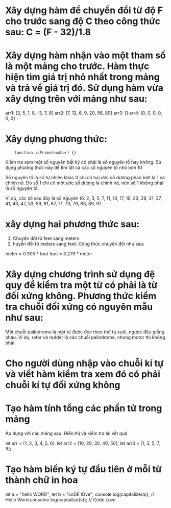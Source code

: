 # Xây dựng hàm để chuyển đổi từ độ F cho trước sang độ C theo công thức sau: C = (F - 32)/1.8

# Xây dựng hàm nhận vào một tham số là một mảng cho trước. Hàm thực hiện tìm giá trị nhỏ nhất trong mảng và trả về giá trị đó. Sử dụng hàm vừa xây dựng trên với mảng như sau:

arr1: [3, 5, 1, 8, -3, 7, 8]
arr2: [7, 12, 6, 9, 20, 56, 89]
arr3: []
arr4: [0, 0, 0, 0, 0, 0]


# Xây dựng phương thức:

```
    function isPrime(number) {}
```
Kiểm tra xem một số nguyên bất kỳ có phải là số nguyên tố hay không. Sử dụng phương thức này để tìm tất cả các số nguyên tố nhỏ hơn 10

Số nguyên tố là số tự nhiên khác 0 chỉ có hai ước số dương phân biệt là 1 và chính nó. Do số 1 chỉ có một ước số dương là chính nó, nên số 1 không phải là số nguyên tố.

Ví dụ, các số sau đây là số nguyên tố:
2, 3, 5, 7, 11, 13, 17, 19, 23, 29, 31, 37, 41, 43, 47, 53, 59, 61, 67, 71, 73, 79, 83, 89, 97...

# xây dựng hai phương thức sau:

1. Chuyển đổi từ feet sang meters
2. huyển đổi từ meters sang feet:
Công thức chuyển đổi như sau:

meter = 0.305 * foot
foot = 3.279 * meter

# Xây dựng chương trình sử dụng đệ quy để kiểm tra một từ có phải là từ đối xứng không. Phương thức kiểm tra chuỗi đối xứng có nguyên mẫu như sau:

Một chuỗi palindrome là một từ được đọc theo thứ tự xuôi, ngược đều giống nhau. Ví dụ, rotor và redder là các chuỗi palindrome, nhưng motor thì không phải.

# Cho người dùng nhập vào chuỗi kí tự và viết hàm kiểm tra xem đó có phải chuỗi kí tự đối xứng không

# Tạo hàm tính tổng các phần tử trong mảng

Áp dụng với các mảng sau. Hiển thị và kiểm tra lại kết quả

let arr = [1, 2, 3, 4, 5, 6];
let arr2 = [10, 20, 30, 40, 50];
let arr3 = [1, 3, 5, 7, 9];

# Tạo hàm biến ký tự đầu tiên ở mỗi từ thành chữ in hoa

let a = "hello WORD";
let b = "coDE lOve";
console.log(capitalize(a)); // Hello Word
consoloe.log(capitalize(v)); // Code Love